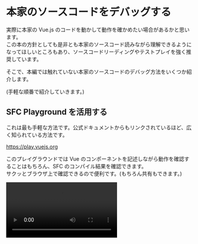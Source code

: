 # 本家のソースコードをデバッグする

実際に本家の Vue.js のコードを動かして動作を確かめたい場合があるかと思います。  
この本の方針としても是非とも本家のソースコード読みながら理解できるようになってほしいところもあり、ソースコードリーディングやテストプレイを強く推奨しています。

そこで、本編では触れていない本家のソースコードのデバッグ方法をいくつか紹介します。

(手軽な順番で紹介していきます。)


## SFC Playground を活用する

これは最も手軽な方法です。公式ドキュメントからもリンクされているほど、広く知られている方法です。

https://play.vuejs.org

このプレイグラウンドでは Vue のコンポーネントを記述しながら動作を確認することはもちろん、SFC のコンパイル結果を確認できます。  
サクッとブラウザ上で確認できるので便利です。(もちろん共有もできます。)

<video src="https://github.com/Ubugeeei/Ubugeeei/assets/71201308/8281e589-fdaf-4206-854e-25a66dfaac05" controls />

## vuejs/core のテストを活用する

続いては [vuejs/core](https://github.com/vuejs/core) のテストを実行してみる方法です。
当然ですが、これはもちろん [vuejs/core](https://github.com/vuejs/core) のソースコードを clone してくる必要があります。

```bash
git clone https://github.com/vuejs/core.git vuejs-core
# NOTE: `core` というリポジトリ名になっているので、わかりやすくしておくのがおすすめです
```

あとは、

```bash
cd vuejs-core
ni
nr test
```

でテストを実行する事ができるので、適宜気になるソースコードをいじってみてテストを実行してみましょう。

`test` 以外にもいくつかテストコマンドがあるので、気になる方は `package.json` を見てみてください。

テストコードを読んで把握するもよし、実際にコードをいじってテストを走らせるもよし、テストケースを追加してみるもよし、色々な使い方ができます。

<img width="590" alt="スクリーンショット 2024-01-07 0 31 29" src="https://github.com/Ubugeeei/Ubugeeei/assets/71201308/3c862bd5-1d94-4d2a-a9fa-8755872098ed">

## vuejs/core のソースコードを実際に動かしてみる

続いては、一番手軽ではないのですがやはり vuejs/core のソースコードを実際にいじりながら動作させる方法です。

こちらに関しては, SFC, standalone ともに vite で HMR できるプロジェクトを用意しているので、ぜひそちらを使ってみてください。
このプロジェクトは [chibivue](https://github.com/Ubugeeei/chibivue) のリポジトリにあるので clone してください。

```bash
git clone https://github.com/Ubugeeei/chibivue.git
```

clone できたら、プロジェクトを作成するスクリプトを実行します。

この際、ローカルにある vuejs/core のソースコードの**絶対パス**を求められるはずなので、入力してください。

```bash
cd chibi-vue
ni
nr setup:vue

# 💁 input your local vuejs/core absolute path:
#   e.g. /Users/ubugeeei/oss/vuejs-core
#   > 
```

これで chibivue のリポジトリ内に ローカルの vuejs/core を指すような vue のプロジェクトが作成されます。  

<video src="https://github.com/Ubugeeei/work-log/assets/71201308/5d57c022-c411-4452-9e7e-c27623ec28b4" controls/>








あとは起動したい時に以下のコマンドで起動して、vuejs/core のソースコードをいじりながら動作を確認する事ができます。

```bash
nr dev:vue
```

playground 側の HMR はもちろん、

<video src="https://github.com/Ubugeeei/work-log/assets/71201308/a2ad46d8-4b07-4ac5-a887-f71507c619a6" controls/>

vuejs/core のコードをいじっても HMR が効きます。

<video src="https://github.com/Ubugeeei/work-log/assets/71201308/72f38910-19b8-4171-9ed7-74d1ba223bc8" controls/>


---

また、standalone で確認したい際は index.html で standalone-vue.js の方を読み込むように変更するとこちらも HMR で確認できます。

<video src="https://github.com/Ubugeeei/work-log/assets/71201308/c57ab5c2-0e62-4971-b1b4-75670d3efeec" controls/>